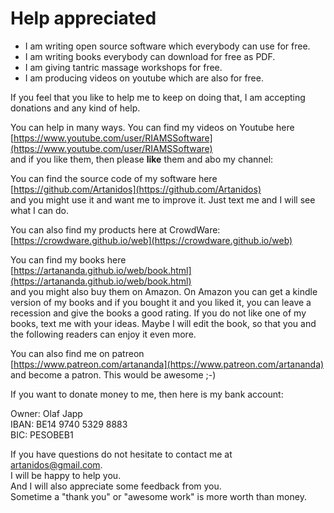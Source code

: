 # Help appreciated

- I am writing open source software which everybody can use for free.  
- I am writing books everybody can download for free as PDF.  
- I am giving tantric massage workshops for free.  
- I am producing videos on youtube which are also for free.

If you feel that you like to help me to keep on doing that, I am accepting donations and any kind of help. 

You can help in many ways. You can find my videos on Youtube here 
[https://www.youtube.com/user/RIAMSSoftware](https://www.youtube.com/user/RIAMSSoftware)   
and if you like them, then please **like** them and abo my channel:

You can find the source code of my software here  
[https://github.com/Artanidos](https://github.com/Artanidos)   
and you might use it and want me to improve it. Just text me and I will see what I can do.  

You can also find my products here at CrowdWare:
[https://crowdware.github.io/web](https://crowdware.github.io/web)

You can find my books here  
[https://artananda.github.io/web/book.html](https://artananda.github.io/web/book.html)  
and you might also buy them on Amazon. On Amazon you can get a kindle version of my books and if you bought it and you liked it, you can leave a recession and give the books a good rating. If you do not like one of my books, text me with your ideas. Maybe I will edit the book, so that you and the following readers can enjoy it even more.

You can also find me on patreon  
[https://www.patreon.com/artananda](https://www.patreon.com/artananda)  
and become a patron. This would be awesome ;-)

If you want to donate money to me, then here is my bank account:  

Owner: Olaf Japp  
IBAN: BE14 9740 5329 8883  
BIC: PESOBEB1

If you have questions do not hesitate to contact me at [artanidos@gmail.com](mailto:artanidos@gmail.com).  
I will be happy to help you.  
And I will also appreciate some feedback from you.  
Sometime a "thank you" or "awesome work" is more worth than money.